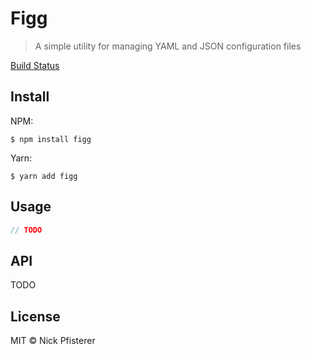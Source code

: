 # Figg
> A simple utility for managing YAML and JSON configuration files

[Build Status](https://travis-ci.org/nkpfstr/figg)

## Install
NPM:
```
$ npm install figg
```

Yarn:
```
$ yarn add figg
```

## Usage
```js
// TODO
```

## API
TODO

## License
MIT © Nick Pfisterer
